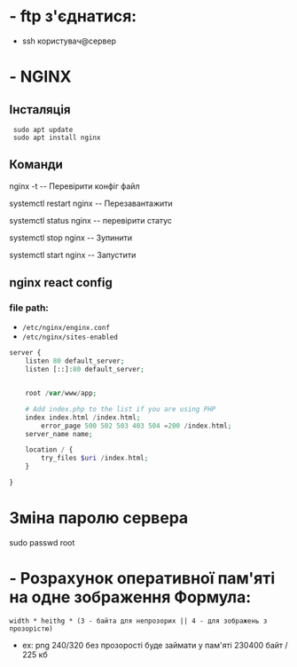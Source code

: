 # - ftp з'єднатися: 
  - ssh користувач@сервер

# - NGINX
 ## Інсталяція
```
 sudo apt update
 sudo apt install nginx
```
 ## Команди

nginx -t 			-- Перевірити конфіг файл

systemctl restart nginx		-- Перезавантажити

systemctl status nginx		-- перевірити статус

systemctl stop nginx		-- Зупинити

systemctl start nginx		-- Запустити

 ## nginx react config
 ### file path:
   *  ```/etc/nginx/enginx.conf```
   *  ```/etc/nginx/sites-enabled```

```php
server {
	listen 80 default_server;
	listen [::]:80 default_server;


	root /var/www/app;

	# Add index.php to the list if you are using PHP
	index index.html /index.html;
        error_page 500 502 503 403 504 =200 /index.html;
	server_name name;

	location / {
		try_files $uri /index.html;
	}

}

```

# Зміна паролю сервера
sudo passwd root

# - Розрахунок оперативної пам'яті на одне зображення Формула:
```width * heithg * (3 - байта для непрозорих || 4 - для зображень з прозорістю)```
 - ex: png 240/320 без прозорості буде займати у пам'яті 230400 байт / 225 кб
